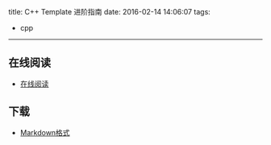 title: C++ Template 进阶指南
date: 2016-02-14 14:06:07
tags:
  - cpp
---

## 在线阅读 ##

+ [在线阅读](https://github.com/wuye9036/CppTemplateTutorial)

## 下载 ##

+ [Markdown格式](https://github.com/wuye9036/CppTemplateTutorial/archive/master.zip)
